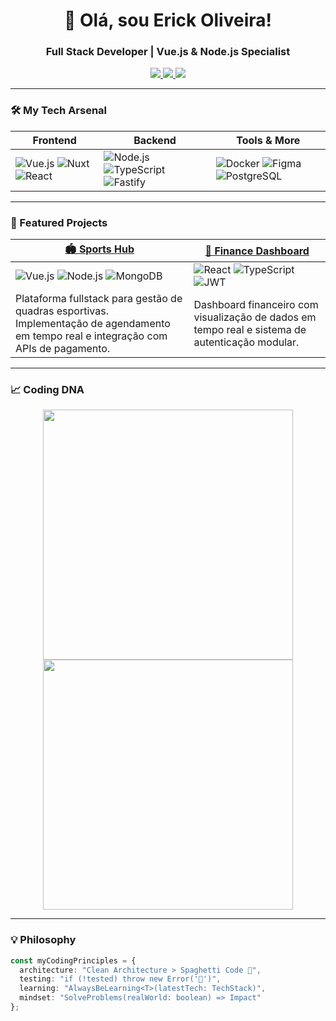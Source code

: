 <h1 align="center">👋 Olá, sou Erick Oliveira!</h1>
<h3 align="center">Full Stack Developer | Vue.js & Node.js Specialist</h3>

<p align="center">
  <a href="https://linkedin.com/in/erick-oliveira-0498a1149">
    <img src="https://img.shields.io/badge/LinkedIn-0077B5?style=for-the-badge&logo=linkedin&logoColor=white">
  </a>
  <a href="mailto:erick.erick669@gmail.com">
    <img src="https://img.shields.io/badge/Gmail-D14836?style=for-the-badge&logo=gmail&logoColor=white">
  </a>
  <a href="https://wa.me/5582999915223">
    <img src="https://img.shields.io/badge/WhatsApp-25D366?style=for-the-badge&logo=whatsapp&logoColor=white">
  </a>
</p>

---

### **🛠️ My Tech Arsenal**
| **Frontend**              | **Backend**               | **Tools & More**          |
|---------------------------|---------------------------|---------------------------|
| ![Vue.js](https://img.shields.io/badge/Vue.js-4FC08D?style=flat&logo=vuedotjs&logoColor=white) ![Nuxt](https://img.shields.io/badge/Nuxt-00C58E?style=flat&logo=nuxtdotjs&logoColor=white) ![React](https://img.shields.io/badge/React-61DAFB?style=flat&logo=react&logoColor=black) | ![Node.js](https://img.shields.io/badge/Node.js-339933?style=flat&logo=nodedotjs&logoColor=white) ![TypeScript](https://img.shields.io/badge/TypeScript-3178C6?style=flat&logo=typescript&logoColor=white) ![Fastify](https://img.shields.io/badge/Fastify-000000?style=flat&logo=fastify&logoColor=white) | ![Docker](https://img.shields.io/badge/Docker-2496ED?style=flat&logo=docker&logoColor=white) ![Figma](https://img.shields.io/badge/Figma-F24E1E?style=flat&logo=figma&logoColor=white) ![PostgreSQL](https://img.shields.io/badge/PostgreSQL-4169E1?style=flat&logo=postgresql&logoColor=white) |

---

### **🚀 Featured Projects**
| [🏟️ Sports Hub](https://github.com/erickolk/sports-hub) | [💸 Finance Dashboard](https://github.com/erickolk/finance-dash) |
|--------------------------------------------------------|-------------------------------------------------------|
| ![Vue.js](https://img.shields.io/badge/-Vue.js-4FC08D) ![Node.js](https://img.shields.io/badge/-Node.js-339933) ![MongoDB](https://img.shields.io/badge/-MongoDB-47A248) | ![React](https://img.shields.io/badge/-React-61DAFB) ![TypeScript](https://img.shields.io/badge/-TypeScript-3178C6) ![JWT](https://img.shields.io/badge/-JWT-000000) |
| Plataforma fullstack para gestão de quadras esportivas. Implementação de agendamento em tempo real e integração com APIs de pagamento. | Dashboard financeiro com visualização de dados em tempo real e sistema de autenticação modular. |

---

### **📈 Coding DNA**
<p align="center">
  <img src="https://github-readme-stats.vercel.app/api?username=erickolk&show_icons=true&theme=radical" width="400">
  <img src="https://github-readme-streak-stats.herokuapp.com/?user=erickolk&theme=radical" width="400">
</p>

---

### **💡 Philosophy**
```typescript
const myCodingPrinciples = {
  architecture: "Clean Architecture > Spaghetti Code 🍝",
  testing: "if (!tested) throw new Error('🚨')",
  learning: "AlwaysBeLearning<T>(latestTech: TechStack)",
  mindset: "SolveProblems(realWorld: boolean) => Impact"
};
